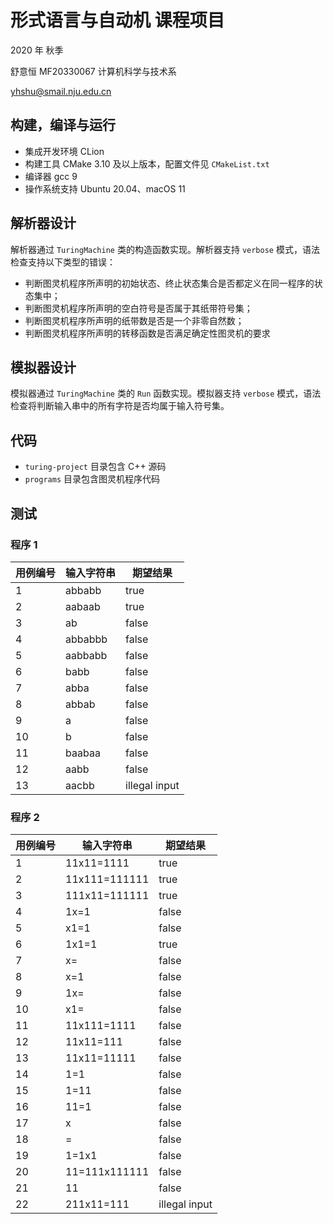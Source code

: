 # 形式语言与自动机 课程项目

2020 年 秋季

舒意恒 MF20330067 计算机科学与技术系

yhshu@smail.nju.edu.cn

## 构建，编译与运行

- 集成开发环境 CLion
- 构建工具 CMake 3.10 及以上版本，配置文件见 `CMakeList.txt`
- 编译器 gcc 9
- 操作系统支持 Ubuntu 20.04、macOS 11

## 解析器设计

解析器通过 `TuringMachine` 类的构造函数实现。解析器支持 `verbose` 模式，语法检查支持以下类型的错误：

- 判断图灵机程序所声明的初始状态、终止状态集合是否都定义在同一程序的状态集中；
- 判断图灵机程序所声明的空白符号是否属于其纸带符号集；
- 判断图灵机程序所声明的纸带数是否是一个非零自然数；
- 判断图灵机程序所声明的转移函数是否满足确定性图灵机的要求

## 模拟器设计

模拟器通过 `TuringMachine` 类的 `Run` 函数实现。模拟器支持 `verbose` 模式，语法检查将判断输入串中的所有字符是否均属于输入符号集。

## 代码

- `turing-project` 目录包含 C++ 源码
- `programs` 目录包含图灵机程序代码

## 测试

### 程序 1

| 用例编号 | 输入字符串 | 期望结果 |
| -------- | ---------- | -------- |
| 1        | abbabb     | true     |
| 2        | aabaab     | true     |
| 3        | ab         | false    |
| 4        | abbabbb    | false    |
| 5        | aabbabb    | false    |
| 6        | babb       | false    |
| 7        | abba       | false    |
| 8        | abbab      | false    |
| 9        | a          | false    |
| 10       | b          | false    |
| 11       | baabaa     | false    |
| 12       | aabb       | false    |
| 13       | aacbb      | illegal input|

### 程序 2

| 用例编号 | 输入字符串    | 期望结果 |
| -------- | ------------- | -------- |
| 1        | 11x11=1111    | true     |
| 2        | 11x111=111111 | true     |
| 3        | 111x11=111111 | true     |
| 4        | 1x=1          | false    |
| 5        | x1=1          | false    |
| 6        | 1x1=1         | true     |
| 7        | x=            | false    |
| 8        | x=1           | false    |
| 9        | 1x=           | false    |
| 10       | x1=           | false    |
| 11       | 11x111=1111   | false    |
| 12       | 11x11=111     | false    |
| 13       | 11x11=11111   | false    |
| 14       | 1=1           | false    |
| 15       | 1=11          | false    |
| 16       | 11=1          | false    |
| 17       | x             | false    |
| 18       | =             | false    |
| 19       | 1=1x1         | false    |
| 20       | 11=111x111111 | false    |
| 21       | 11            | false    |
| 22       | 211x11=111    | illegal input|






